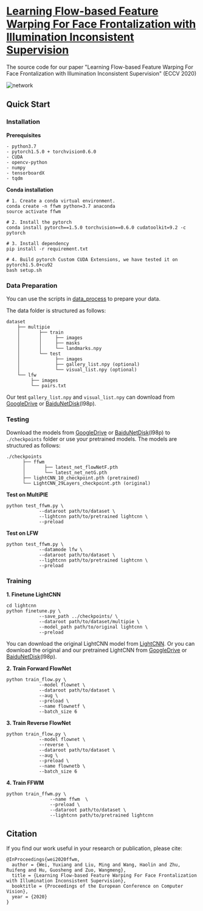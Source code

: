 # [Learning Flow-based Feature Warping For Face Frontalization with Illumination Inconsistent Supervision](https://arxiv.org/pdf/2008.06843.pdf)

The source code for our paper "Learning Flow-based Feature Warping For Face Frontalization with Illumination Inconsistent Supervision" (ECCV 2020)

![network](./imgs/network.png)

## Quick Start

### Installation

**Prerequisites**
    
    - python3.7
    - pytorch1.5.0 + torchvision0.6.0
    - CUDA
    - opencv-python
    - numpy
    - tensorboardX
    - tqdm
    
**Conda installation**

    # 1. Create a conda virtual environment.
    conda create -n ffwm python=3.7 anaconda
    source activate ffwm
    
    # 2. Install the pytorch 
    conda install pytorch==1.5.0 torchvision==0.6.0 cudatoolkit=9.2 -c pytorch
    
    # 3. Install dependency
    pip install -r requirement.txt
    
    # 4. Build pytorch Custom CUDA Extensions, we have tested it on pytorch1.5.0+cu92
    bash setup.sh

### Data Preparation

You can use the scripts in [data_process](ffwm/data_process) to prepare your data.

The data folder is structured as follows:

    dataset
        ├── multipie
        │       ├── train
        │       │     ├── images
        │       │     ├── masks
        │       │     └── landmarks.npy
        │       └── test
        │             ├── images
        │             ├── gallery_list.npy (optional)
        │             └── visual_list.npy (optional)
        └── lfw
             ├── images
             └── pairs.txt

Our test `gallery_list.npy` and `visual_list.npy` can download from [GoogleDrive](https://drive.google.com/drive/folders/1U26FvuLtXraxPrRNxCxFka3DOvRuG4NW?usp=sharing) or [BaiduNetDisk](https://pan.baidu.com/s/1X62Atd9Q_USs0aGQk3WllA)(l98p).

### Testing

Download the models from [GoogleDrive](https://drive.google.com/drive/folders/1U26FvuLtXraxPrRNxCxFka3DOvRuG4NW?usp=sharing) or [BaiduNetDisk](https://pan.baidu.com/s/1X62Atd9Q_USs0aGQk3WllA)(l98p) to `./checkpoints` folder or use your pretrained models. The models are structured as follows:

    ./checkpoints
          ├── ffwm
          │       ├── latest_net_flowNetF.pth
          │       └── latest_net_netG.pth
          ├── lightCNN_10_checkpoint.pth (pretrained)
          └── LightCNN_29Layers_checkpoint.pth (original)

**Test on MultiPIE**

    python test_ffwm.py \
                --dataroot path/to/dataset \
                --lightcnn path/to/pretrained lightcnn \
                --preload 
    
**Test on LFW** 

    python test_ffwm.py \
                --datamode lfw \
                --dataroot path/to/dataset \
                --lightcnn path/to/pretrained lightcnn \
                --preload 

### Training

**1. Finetune LightCNN**

    cd lightcnn
    python finetune.py \
                --save_path ../checkpoints/ \
                --dataroot path/to/dataset/multipie \
                --model_path path/to/original lightcnn \
                --preload
    
You can download the original LightCNN model from [LightCNN](https://github.com/AlfredXiangWu/LightCNN). Or you can download the original and our pretrained LightCNN from [GoogleDrive](https://drive.google.com/drive/folders/1U26FvuLtXraxPrRNxCxFka3DOvRuG4NW?usp=sharing) or [BaiduNetDisk](https://pan.baidu.com/s/1X62Atd9Q_USs0aGQk3WllA)(l98p).

**2. Train Forward FlowNet**

    python train_flow.py \
                --model flownet \
                --dataroot path/to/dataset \
                --aug \
                --preload \
                --name flownetf \
                --batch_size 6

**3. Train Reverse FlowNet**

    python train_flow.py \
                --model flownet \
                --reverse \
                --dataroot path/to/dataset \
                --aug \
                --preload \
                --name flownetb \
                --batch_size 6

**4. Train FFWM**

    python train_ffwm.py \
                    --name ffwm  \
                    --preload \
                    --dataroot path/to/dataset \
                    --lightcnn path/to/pretrained lightcnn 

## Citation
 
If you find our work useful in your research or publication, please cite:
 
    @InProceedings{wei2020ffwm,
      author = {Wei, Yuxiang and Liu, Ming and Wang, Haolin and Zhu, Ruifeng and Hu, Guosheng and Zuo, Wangmeng},
      title = {Learning Flow-based Feature Warping For Face Frontalization with Illumination Inconsistent Supervision},
      booktitle = {Proceedings of the European Conference on Computer Vision},
      year = {2020}
    }
